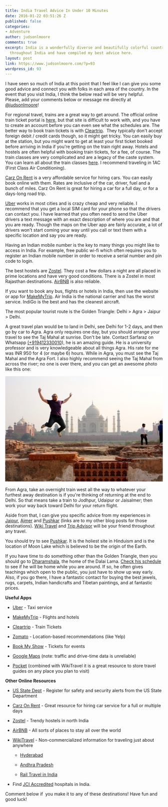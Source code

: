 ```yaml
---
title: India Travel Advice In Under 10 Minutes
date: 2016-01-22 03:51:26 Z
published: false
categories:
- Adventure
author: judsonlmoore
comments: true
excerpt: India is a wonderfully diverse and beautifully colorful country. I have traveled
  throughout India and have compiled my best advice here.
layout: post
link: https://www.judsonlmoore.com/?p=93
wordpress_id: 93
---
```


I have seen so much of India at this point that I feel like I can give you some good advice and connect you with folks in each area of the country. In the event that you visit India, I think the below read will be very helpful. Please, add your comments below or message me directly at [@judsonlmoore](http://twitter.com/judsonlmoore)!

For regional travel, trains are a great way to get around. The official online train ticket portal is [here](https://www.irctc.co.in/eticketing/loginHome.jsf), but that site is difficult to work with, and you have to create an account before you can even see what the schedules are. The better way to book train tickets is with [Cleartrip](http://www.cleartrip.com/).  They typically don't accept foreign debit / credit cards though, so it might get tricky. You can easily buy at the station, but you might want to get at least your first ticket booked before arriving in India if you're getting on the train right away. Hotels and hostels are often helpful with booking train tickets, for a fee, of course. The train classes are very complicated and are a legacy of the caste system. You can learn all about the train classes [here](http://wikitravel.org/en/Rail_travel_in_India). I recommend traveling in 1AC (First Class Air Conditioning).

[Carz On Rent](http://www.carzonrent.com/) is a very affordable service for hiring cars. You can easily book online with them. Rates are inclusive of the car, driver, fuel and a bunch of miles. Carz On Rent is great for hiring a car for a full day, or for a days-long road trip.

[Uber](https://www.uber.com/invite/uberjudsonlmoore) works in most cities and is crazy cheap and very reliable. I recommend that you get a local SIM card for your phone so that the drivers can contact you. I have learned that you often need to send the Uber drivers a text message with an exact description of where you are and that you are ready. Though the maps on the Uber app are fairly accurate, a lot of drivers won't start coming your way until you call or text them with a specific location and say you are ready.

Having an Indian mobile number is the key to many things you might like to access in India. For example, free public wi-fi which often requires you to register an Indian mobile number in order to receive a serial number and pin code to login.

The best hostels are [Zostel](http://zostel.com/). They cost a few dollars a night are all placed in prime locations and have very good conditions. There is a Zostel in most Rajasthan destinations. [AirBNB](https://www.judsonlmoore.com/get/airbnb/) is also reliable.

If you want to book any bus, flights or hotels in India, then use the website or app for [MakeMyTrip](http://makemytrip.com/). Air India is the national carrier and has the worst service. IndiGo is the best and has the cleanest aircraft.

The most popular tourist route is the Golden Triangle: Delhi > Agra > Jaipur > Delhi.

A great travel plan would be to land in Delhi, see Delhi for 1-2 days, and then go by car to Agra. Agra only requires one day, but you should arrange your travel to see the Taj Mahal at sunrise. Don't be late. Contact Sarfaraz on Whatsapp [(+919412330010](tel:%28%2B919412330010)), he is an amazing guide. He is a university professor and is very knowledgeable about all things Agra. His rate for me was INR 950 for 4 (or maybe 6) hours. While in Agra, you must see the Taj Mahal and the Agra Fort. I also highly recommend seeing the Taj Mahal from across the river; no one is over there, and you can get an awesome photo like this one:

![Judson Moore jumping in front of the Taj Mahal in Agra, India](../assets/images/2016/01/travel-advice-to-india.jpg)

From Agra, take an overnight train west all the way to whatever your furthest away destination is if you're thinking of returning at the end to Delhi. So that means take a train to Jodhpur, Udaipur or Jaisalmer; then work your way back toward Delhi for your return flight.

Aside from that, I can give you specific advice from my experiences in [Jaipur](https://www.judsonlmoore.com/jaipur/), [Ajmer](https://www.judsonlmoore.com/ajmer) and [Pushkar](https://www.judsonlmoore.com/pushkar) (links are to my other blog posts for those destinations). [Wiki Travel](http://wikitravel.org/en/Rajasthan) and [Trip Advisor](http://www.tripadvisor.in/Search?q=Rajasthan&geo=297665&pid=3826&returnTo=http%253A__2F____2F__www__2E__tripadvisor__2E__in__2F__ShowForum__2D__g297665__2D__i4566__2D__Rajasthan__2E__html) will be your friend throughout any travel.

You should try to see [Pushkar](https://www.judsonlmoore.com/pushkar). It is the holiest site in Hinduism and is the location of Moon Lake which is believed to be the origin of the Earth.

If you have time to do something other than the Golden Triangle, then you should go to [Dharamshala](https://www.judsonlmoore.com/dharamshala), the home of the Dalai Lama. [Check his schedule](http://www.dalailama.com/teachings/schedule) to see if he will be home while you are around. If so, he often gives teachings which open to the public, you just have to show up way early. Also, if you go there, I have a fantastic contact for buying the best jewels, rugs, carpets, Indian handicrafts and Tibetan paintings, and at fantastic prices.

**Useful Apps**



 	
  * [Uber](https://www.judsonlmoore.com/get/uber/) - Taxi service

 	
  * [MakeMyTrip](http://makemytrip.com) - Flights and hotels

 	
  * [Cleartrip](http://www.cleartrip.com/) - Train Tickets

 	
  * [Zomato](https://www.zomato.com/) - Location-based recommendations (like Yelp)

 	
  * [Book My Show](http://bookmyshow.com) - Tickets for events

 	
  * [Google Maps](https://www.google.com/maps) (note: traffic and drive-time data is unreliable)

 	
  * [Pocket](http://getpocket.com/a/queue/) (combined with WikiTravel it is a great resource to store travel guides on any place you plan to visit)


**Other Online Resources**



 	
  * [US State Dept](http://travel.state.gov/) - Register for safety and security alerts from the US State Department

 	
  * [Carz On Rent](http://carzonrent.com/) - Great resource for hiring car service for a full or multiple days

 	
  * [Zostel](http://zostel.com/) - Trendy hostels in north India

 	
  * [AirBNB](https://www.judsonlmoore.com/get/airbnb/) - All sorts of places to stay all over the world

 	
  * [WikiTravel](http://wikitravel.org/) - Non-commercialized information for traveling just about anywhere

 	
    * [Hyderabad](http://wikitravel.org/en/Hyderabad)

 	
    * [Andhra Pradesh](http://wikitravel.org/en/Andhra_Pradesh)

 	
    * [Rail Travel in India](http://wikitravel.org/en/Rail_travel_in_India)




 	
  * Find [JCI Accredited](http://www.jointcommissioninternational.org/about-jci/jci-accredited-organizations/?c=India) hospitals in India.


Comment below if  you make it to any of these destinations! Have fun and good luck!
